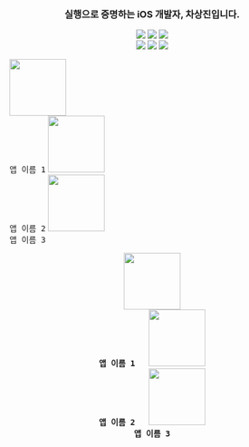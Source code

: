 <h3 align="center">
실행으로 증명하는 iOS 개발자, 차상진입니다.
</h3>
  
<p align="center">
<!-- <img src="https://img.shields.io/badge/Swift-F05138?style=flat-square&logo=Swift&logoColor=white"/></a> -->
<!-- <img src="https://img.shields.io/badge/iOS-000000?style=flat-square&logo=iOS&logoColor=white"/></a> -->
  <img src="https://img.shields.io/badge/SwiftUI-F05138?style=flat-square&logo=Swift&logoColor=white"/></a>
  <img src="https://img.shields.io/badge/UIKit-FFFFFF?style=flat-square&logo=Swift&logoColor=orange"/></a>
  <img src="https://img.shields.io/badge/RxSwift-FF4CB3?style=flat-square&logo=reactivex&logoColor=pink"/></a>
<br>
<img src="https://img.shields.io/badge/Xcode-147EFB?style=flat-square&logo=Xcode&logoColor=white"/></a>
<img src="https://img.shields.io/badge/Figma-A259FF?style=flat-square&logo=Figma&logoColor=white"/></a>
<img src="https://img.shields.io/badge/Notion-000000?style=flat-square&logo=Notion&logoColor=white"/></a>

</p>


<!--
[Top language by commit](http://github-profile-summary-cards.vercel.app/api/cards/most-commit-language?username=SsangG77&theme=tokyonight)
![Top language by repo](http://github-profile-summary-cards.vercel.app/api/cards/repos-per-language?username=SsangG77&theme=tokyonight)

[![Jeasung's github stats](https://github-readme-stats.vercel.app/api?username=SsangG77)](https://github.com/anuraghazra/github-readme-stats)
-->



<kbd><img src="이미지1.png" width="100"><br>앱 이름 1</kbd> <kbd><img src="이미지2.png" width="100"><br>앱 이름 2</kbd> <kbd><img src="이미지3.png" width="100"><br>앱 이름 3</kbd>


<div align="center">
<samp>
<img src="이미지1.png" width="100" height="100"><br>
<b>앱 이름 1</b>
</samp>
&nbsp;&nbsp;&nbsp;
<samp>
<img src="이미지2.png" width="100" height="100"><br>
<b>앱 이름 2</b>
</samp>
&nbsp;&nbsp;&nbsp;
<samp>
<img src="이미지3.png" width="100" height="100"><br>
<b>앱 이름 3</b>
</samp>
</div>
